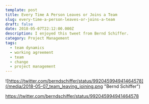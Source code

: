 ```yaml
---
template: post
title: Every Time A Person Leaves or Joins a Team
slug: every-time-a-person-leaves-or-joins-a-team
draft: false
date: 2018-05-07T22:12:00.000Z
description: I enjoyed this tweet from Bernd Schiffer.
category: Project Management
tags:
  - team dynamics
  - working agreement
  - team
  - change
  - project management
---
```

![https://twitter.com/berndschiffer/status/992045994941464578](/media/2018-05-07_team_leaving_joining.png "Bernd Schiffer")

<https://twitter.com/berndschiffer/status/992045994941464578>
